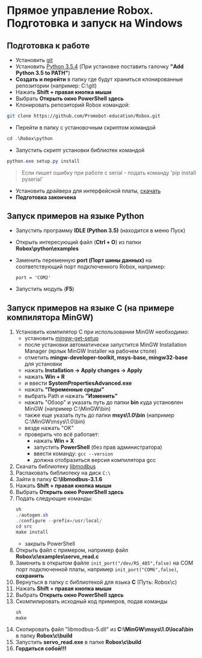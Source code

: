 # Прямое управление Robox. Подготовка и запуск на Windows
## Подготовка к работе
* Установить [git](https://git-scm.com/download/win)
* Установить [Python 3.5.4](https://www.python.org/ftp/python/3.5.4/python-3.5.4-amd64.exe) (При установке поставить галочку **"Add Python 3.5 to PATH"**)
* **Создать и перейти** в папку где будут храниться клонированные репозитории (например: C:\git)
* Нажать **Shift + правая кнопка мыши**
* Выбрать **Открыть окно PowerShell здесь**
* Клонировать репозиторий Robox командой:
```bash
git clone https://github.com/Promobot-education/Robox.git
```
* Перейти в папку с установочным скриптом командой
```PowerShell
cd .\Robox\python
```
* Запустить скрипт установки библиотек командой
```PowerShell
python.exe setup.py install
```  
>Если пишет ошибку при работе с serial - подать команду 'pip install pyserial'  
* Установить драйвера для интерфейсной платы, [скачать](/Robox/res/drivers/CDM21228_Setup.exe)
* **Подготовка закончена**

## Запуск примеров на языке Python

* Запустить программу **IDLE (Python 3.5)** (находится в меню Пуск)
* Открыть интересующий файл (**Ctrl + O**) из папки **Robox\python\examples**
* Заменить переменную **port (Порт шины данных)** на соответствующий порт подключенного Robox, например: 

  ``port = 'COM2'``
* Запустить модуль (**F5**)


## Запуск примеров на языке С (на примере компилятора MinGW)
1. Установить компилятор С
   при использовании MinGW необходимо:
   - установить [mingw-get-setup](https://sourceforge.net/projects/mingw/files/latest/download)
   - после установки автоматически запустится MinGW Installation Manager (ярлык MinGW Installer на рабочем столе)
   - отметить **mingw-developer-toolkit, msys-base, mingw32-base** для установки
   - нажать **Installation -> Apply changes -> Apply**
   - нажать **Win + R**
   - и ввести **SystemPropertiesAdvanced.exe**
   - нажать **"Переменные среды"**
   - выбрать Path и нажать **"Изменить"**
   - нажать "Обзор" и указать путь до папки **bin** куда установлен MinGW (например C:\MinGW\bin)
   - также еще указать путь до папки **msys\1.0\bin** (например C:\MinGW\msys\1.0\bin)
   - везде нажать "OK"
   - проверить что всё работает:
     - нажать **Win + X**
     - запустить **PowerShell** (без прав администратора)
     - ввести команду: ``gcc --version`` 
     - должна отобразиться версия компилятора gcc
2. Скачать библиотеку [libmodbus](https://github.com/stephane/libmodbus/archive/refs/tags/v3.1.6.zip)
3. Распаковать библиотеку на диск ``С:\``
4. Зайти в папку **C:\libmodbus-3.1.6**
5. Нажать **Shift + правая кнопка мыши**
6. Выбрать **Открыть окно PowerShell здесь**
7. Подать следующие команды:
   ```PowerShell
   sh
   ./autogen.sh
   ./configure --prefix=/usr/local/
   cd src
   make install
   ```
   * закрыть PowerShell
8. Открыть файл с примером, например файл **Robox\c\examples\servo_read.c**
9. Заменить в открытом файле ``init_port("/dev/RS_485",false)`` на COM порт подключенной платы, например ``init_port("COM6",false)``, **сохранить**
10. Вернуться в папку с библиотекой для языка **С** (Путь: Robox\c)
11. Нажать **Shift + правая кнопка мыши**
12. Выбрать **Открыть окно PowerShell здесь**
13. Скомпилировать исходный код примеров, подав команды
    ```PowerShell
    sh
    make
    ```
14. Скопировать файл "libmodbus-5.dll" из **C:\MinGW\msys\1.0\local\bin** в папку **Robox\c\build**
15. Запустить **servo_read.exe** в папке **Robox\c\build**
16. **Гордиться собой!!!**
